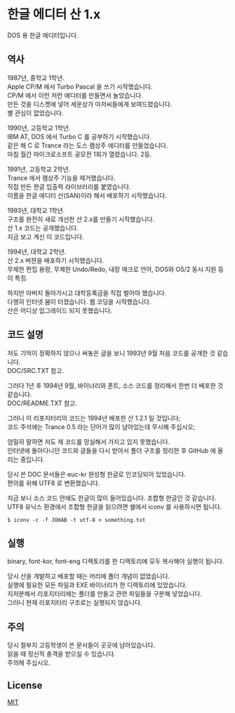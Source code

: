 # 한글 에디터 산 1.x

DOS 용 한글 에디터입니다.

## 역사

1987년, 중학교 1학년.  
Apple CP/M 에서 Turbo Pascal 을 쓰기 시작했습니다.  
CP/M 에서 이런 저런 에디터를 만들면서 놀았습니다.  
만든 것을 디스켓에 넣어 세운상가 아저씨들에게 보여드렸습니다.  
별 관심이 없었습니다.  


1990년, 고등학교 1학년.  
IBM AT, DOS 에서 Turbo C 를 공부하기 시작했습니다.  
같은 해 C 로 Trance 라는 도스 램상주 에디터를 만들었습니다.  
마침 월간 마이크로소프트 공모전 1회가 열렸습니다. 2등.

1991년, 고등학교 2학년.  
Trance 에서 램상주 기능을 제거했습니다.  
직접 만든 한글 입출력 라이브러리를 붙였습니다.  
이름을 한글 에디터 산(SAN)이라 해서 배포하기 시작했습니다.

1993년, 대학교 1학년.  
구조를 완전히 새로 개선한 산 2.x를 만들기 시작했습니다.  
산 1.x 코드는 공개했습니다.  
지금 보고 계신 이 코드입니다.

1994년, 대학교 2학년.  
산 2.x 버젼을 배포하기 시작했습니다.  
무제한 편집 용량, 무제한 Undo/Redo, 내장 매크로 언어, DOS와 OS/2 동시 지원 등이 특징.  

하지만 아버지 돌아가시고 대학등록금을 직접 벌어야 했습니다.  
다행히 인터넷 붐이 터졌습니다. 웹 코딩을 시작했습니다.   
산은 어디상 업그레이드 되지 못했습니다.

## 코드 설명

저도 기억이 정확하지 않으나 써놓은 글을 보니 1993년 9월 처음 코드를 공개한 것 같습니다.  
DOC/SRC.TXT 참고.

그러다 1년 후 1994년 9월, 바이너리와 폰트, 소스 코드를 정리해서 한번 더 배포한 것 같습니다.  
DOC/README.TXT 참고.

그러니 이 리포지터리의 코드는 1994년 배포한 산 1.2.1 일 것입니다;  
코드 주석에는 Trance 0.5 라는 단어가 많이 남아있는데 무시해 주십시오;

엄밀히 말하면 저도 제 코드를 망실해서 가지고 있지 못했습니다.  
인터넷에 돌아다니던 코드와 글들을 다시 받아서 폴더 구조를 정리한 후 GitHub 에 올리는 중입니다.

당시 쓴 DOC 문서들은 euc-kr 완성형 한글로 인코딩되어 있었습니다.  
편의를 위해 UTF8 로 변환했습니다.

지금 보니 소스 코드 안에도 한글이 많이 들어있습니다. 조합형 한글인 것 같습니다.  
UTF8 유닉스 환경에서 조합형 한글을 읽으려면 쉘에서 iconv 를 사용하시면 됩니다.

    $ iconv -c -f JOHAB -t utf-8 < something.txt

## 실행

binary, font-kor, font-eng 디렉토리를 한 디렉토리에 모두 복사해야 실행이 됩니다.

당시 산을 개발하고 배포할 때는 머리에 폴더 개념이 없었습니다.  
실행에 필요한 모든 파일과 EXE 바이너리가 한 디렉토리에 있었습니다.  
지저분해서 리포지터리에는 폴더를 만들고 관련 파일들을 구분해 넣었습니다.  
그러니 현재 리포지터리 구조로는 실행되지 않습니다.

## 주의

당시 철부지 고등학생이 쓴 문서들이 곳곳에 남아있습니다.  
읽을 때 정신적 충격을 받으실 수 있습니다.  
주의해 주십시오.

## License

[MIT](LICENSE)
